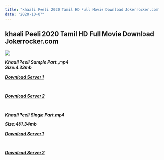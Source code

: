 ```yaml
---
title: "khaali Peeli 2020 Tamil HD Full Movie Download Jokerrocker.com"
date: "2020-10-07"
---
```


## khaali Peeli 2020 Tamil HD Full Movie Download Jokerrocker.com

[![](https://lh3.googleusercontent.com/-ZEn2NB7792g/X32FzqDyTVI/AAAAAAAAAC0/YlBnJJMUX6c_1_H7FGKv4nbumJQHB5XUQCLcBGAsYHQ/image.png)](https://lh3.googleusercontent.com/-ZEn2NB7792g/X32FzqDyTVI/AAAAAAAAAC0/YlBnJJMUX6c_1_H7FGKv4nbumJQHB5XUQCLcBGAsYHQ/image.png)

**_Khaali Peeli Sample Part.,mp4  
Size:4.33mb_**

**_[Download Server 1](http://s42.uptofiles.net//files/Tamil{b337cb003d07febca875724d018e20f8c1927a284fdd439ea607fcc650de5bb7}202020{b337cb003d07febca875724d018e20f8c1927a284fdd439ea607fcc650de5bb7}20Movies/Khaali{b337cb003d07febca875724d018e20f8c1927a284fdd439ea607fcc650de5bb7}20Peeli{b337cb003d07febca875724d018e20f8c1927a284fdd439ea607fcc650de5bb7}20(2020)/Khaali{b337cb003d07febca875724d018e20f8c1927a284fdd439ea607fcc650de5bb7}20Peeli{b337cb003d07febca875724d018e20f8c1927a284fdd439ea607fcc650de5bb7}20(Original)/Khaali{b337cb003d07febca875724d018e20f8c1927a284fdd439ea607fcc650de5bb7}20Peeli{b337cb003d07febca875724d018e20f8c1927a284fdd439ea607fcc650de5bb7}20(Tamil)/Khaali{b337cb003d07febca875724d018e20f8c1927a284fdd439ea607fcc650de5bb7}20Peeli{b337cb003d07febca875724d018e20f8c1927a284fdd439ea607fcc650de5bb7}20(640x360)/Khaali{b337cb003d07febca875724d018e20f8c1927a284fdd439ea607fcc650de5bb7}20Peeli{b337cb003d07febca875724d018e20f8c1927a284fdd439ea607fcc650de5bb7}202020{b337cb003d07febca875724d018e20f8c1927a284fdd439ea607fcc650de5bb7}20HD{b337cb003d07febca875724d018e20f8c1927a284fdd439ea607fcc650de5bb7}20Sample.mp4)_**

**_[  
](http://s42.uptofiles.net//files/Tamil{b337cb003d07febca875724d018e20f8c1927a284fdd439ea607fcc650de5bb7}202020{b337cb003d07febca875724d018e20f8c1927a284fdd439ea607fcc650de5bb7}20Movies/Khaali{b337cb003d07febca875724d018e20f8c1927a284fdd439ea607fcc650de5bb7}20Peeli{b337cb003d07febca875724d018e20f8c1927a284fdd439ea607fcc650de5bb7}20(2020)/Khaali{b337cb003d07febca875724d018e20f8c1927a284fdd439ea607fcc650de5bb7}20Peeli{b337cb003d07febca875724d018e20f8c1927a284fdd439ea607fcc650de5bb7}20(Original)/Khaali{b337cb003d07febca875724d018e20f8c1927a284fdd439ea607fcc650de5bb7}20Peeli{b337cb003d07febca875724d018e20f8c1927a284fdd439ea607fcc650de5bb7}20(Tamil)/Khaali{b337cb003d07febca875724d018e20f8c1927a284fdd439ea607fcc650de5bb7}20Peeli{b337cb003d07febca875724d018e20f8c1927a284fdd439ea607fcc650de5bb7}20(640x360)/Khaali{b337cb003d07febca875724d018e20f8c1927a284fdd439ea607fcc650de5bb7}20Peeli{b337cb003d07febca875724d018e20f8c1927a284fdd439ea607fcc650de5bb7}202020{b337cb003d07febca875724d018e20f8c1927a284fdd439ea607fcc650de5bb7}20HD{b337cb003d07febca875724d018e20f8c1927a284fdd439ea607fcc650de5bb7}20Sample.mp4)_**

**_[Download Server 2](http://s42.uptofiles.net//files/Tamil{b337cb003d07febca875724d018e20f8c1927a284fdd439ea607fcc650de5bb7}202020{b337cb003d07febca875724d018e20f8c1927a284fdd439ea607fcc650de5bb7}20Movies/Khaali{b337cb003d07febca875724d018e20f8c1927a284fdd439ea607fcc650de5bb7}20Peeli{b337cb003d07febca875724d018e20f8c1927a284fdd439ea607fcc650de5bb7}20(2020)/Khaali{b337cb003d07febca875724d018e20f8c1927a284fdd439ea607fcc650de5bb7}20Peeli{b337cb003d07febca875724d018e20f8c1927a284fdd439ea607fcc650de5bb7}20(Original)/Khaali{b337cb003d07febca875724d018e20f8c1927a284fdd439ea607fcc650de5bb7}20Peeli{b337cb003d07febca875724d018e20f8c1927a284fdd439ea607fcc650de5bb7}20(Tamil)/Khaali{b337cb003d07febca875724d018e20f8c1927a284fdd439ea607fcc650de5bb7}20Peeli{b337cb003d07febca875724d018e20f8c1927a284fdd439ea607fcc650de5bb7}20(640x360)/Khaali{b337cb003d07febca875724d018e20f8c1927a284fdd439ea607fcc650de5bb7}20Peeli{b337cb003d07febca875724d018e20f8c1927a284fdd439ea607fcc650de5bb7}202020{b337cb003d07febca875724d018e20f8c1927a284fdd439ea607fcc650de5bb7}20HD{b337cb003d07febca875724d018e20f8c1927a284fdd439ea607fcc650de5bb7}20Sample.mp4)_**

**_[  
](http://s42.uptofiles.net//files/Tamil{b337cb003d07febca875724d018e20f8c1927a284fdd439ea607fcc650de5bb7}202020{b337cb003d07febca875724d018e20f8c1927a284fdd439ea607fcc650de5bb7}20Movies/Khaali{b337cb003d07febca875724d018e20f8c1927a284fdd439ea607fcc650de5bb7}20Peeli{b337cb003d07febca875724d018e20f8c1927a284fdd439ea607fcc650de5bb7}20(2020)/Khaali{b337cb003d07febca875724d018e20f8c1927a284fdd439ea607fcc650de5bb7}20Peeli{b337cb003d07febca875724d018e20f8c1927a284fdd439ea607fcc650de5bb7}20(Original)/Khaali{b337cb003d07febca875724d018e20f8c1927a284fdd439ea607fcc650de5bb7}20Peeli{b337cb003d07febca875724d018e20f8c1927a284fdd439ea607fcc650de5bb7}20(Tamil)/Khaali{b337cb003d07febca875724d018e20f8c1927a284fdd439ea607fcc650de5bb7}20Peeli{b337cb003d07febca875724d018e20f8c1927a284fdd439ea607fcc650de5bb7}20(640x360)/Khaali{b337cb003d07febca875724d018e20f8c1927a284fdd439ea607fcc650de5bb7}20Peeli{b337cb003d07febca875724d018e20f8c1927a284fdd439ea607fcc650de5bb7}202020{b337cb003d07febca875724d018e20f8c1927a284fdd439ea607fcc650de5bb7}20HD{b337cb003d07febca875724d018e20f8c1927a284fdd439ea607fcc650de5bb7}20Sample.mp4)_**

**_Khaali Peeli Single Part.mp4_**

**_Size:481.34mb_**

**_[Download Server 1](http://s42.uptofiles.net//files/Tamil{b337cb003d07febca875724d018e20f8c1927a284fdd439ea607fcc650de5bb7}202020{b337cb003d07febca875724d018e20f8c1927a284fdd439ea607fcc650de5bb7}20Movies/Khaali{b337cb003d07febca875724d018e20f8c1927a284fdd439ea607fcc650de5bb7}20Peeli{b337cb003d07febca875724d018e20f8c1927a284fdd439ea607fcc650de5bb7}20(2020)/Khaali{b337cb003d07febca875724d018e20f8c1927a284fdd439ea607fcc650de5bb7}20Peeli{b337cb003d07febca875724d018e20f8c1927a284fdd439ea607fcc650de5bb7}20(Original)/Khaali{b337cb003d07febca875724d018e20f8c1927a284fdd439ea607fcc650de5bb7}20Peeli{b337cb003d07febca875724d018e20f8c1927a284fdd439ea607fcc650de5bb7}20(Tamil)/Khaali{b337cb003d07febca875724d018e20f8c1927a284fdd439ea607fcc650de5bb7}20Peeli{b337cb003d07febca875724d018e20f8c1927a284fdd439ea607fcc650de5bb7}20(640x360)/Khaali{b337cb003d07febca875724d018e20f8c1927a284fdd439ea607fcc650de5bb7}20Peeli{b337cb003d07febca875724d018e20f8c1927a284fdd439ea607fcc650de5bb7}202020{b337cb003d07febca875724d018e20f8c1927a284fdd439ea607fcc650de5bb7}20HD.mp4)_**

**_[  
](http://s42.uptofiles.net//files/Tamil{b337cb003d07febca875724d018e20f8c1927a284fdd439ea607fcc650de5bb7}202020{b337cb003d07febca875724d018e20f8c1927a284fdd439ea607fcc650de5bb7}20Movies/Khaali{b337cb003d07febca875724d018e20f8c1927a284fdd439ea607fcc650de5bb7}20Peeli{b337cb003d07febca875724d018e20f8c1927a284fdd439ea607fcc650de5bb7}20(2020)/Khaali{b337cb003d07febca875724d018e20f8c1927a284fdd439ea607fcc650de5bb7}20Peeli{b337cb003d07febca875724d018e20f8c1927a284fdd439ea607fcc650de5bb7}20(Original)/Khaali{b337cb003d07febca875724d018e20f8c1927a284fdd439ea607fcc650de5bb7}20Peeli{b337cb003d07febca875724d018e20f8c1927a284fdd439ea607fcc650de5bb7}20(Tamil)/Khaali{b337cb003d07febca875724d018e20f8c1927a284fdd439ea607fcc650de5bb7}20Peeli{b337cb003d07febca875724d018e20f8c1927a284fdd439ea607fcc650de5bb7}20(640x360)/Khaali{b337cb003d07febca875724d018e20f8c1927a284fdd439ea607fcc650de5bb7}20Peeli{b337cb003d07febca875724d018e20f8c1927a284fdd439ea607fcc650de5bb7}202020{b337cb003d07febca875724d018e20f8c1927a284fdd439ea607fcc650de5bb7}20HD.mp4)_**

**_[Download Server 2](http://s42.uptofiles.net//files/Tamil{b337cb003d07febca875724d018e20f8c1927a284fdd439ea607fcc650de5bb7}202020{b337cb003d07febca875724d018e20f8c1927a284fdd439ea607fcc650de5bb7}20Movies/Khaali{b337cb003d07febca875724d018e20f8c1927a284fdd439ea607fcc650de5bb7}20Peeli{b337cb003d07febca875724d018e20f8c1927a284fdd439ea607fcc650de5bb7}20(2020)/Khaali{b337cb003d07febca875724d018e20f8c1927a284fdd439ea607fcc650de5bb7}20Peeli{b337cb003d07febca875724d018e20f8c1927a284fdd439ea607fcc650de5bb7}20(Original)/Khaali{b337cb003d07febca875724d018e20f8c1927a284fdd439ea607fcc650de5bb7}20Peeli{b337cb003d07febca875724d018e20f8c1927a284fdd439ea607fcc650de5bb7}20(Tamil)/Khaali{b337cb003d07febca875724d018e20f8c1927a284fdd439ea607fcc650de5bb7}20Peeli{b337cb003d07febca875724d018e20f8c1927a284fdd439ea607fcc650de5bb7}20(640x360)/Khaali{b337cb003d07febca875724d018e20f8c1927a284fdd439ea607fcc650de5bb7}20Peeli{b337cb003d07febca875724d018e20f8c1927a284fdd439ea607fcc650de5bb7}202020{b337cb003d07febca875724d018e20f8c1927a284fdd439ea607fcc650de5bb7}20HD.mp4)_**
